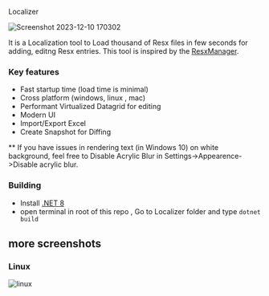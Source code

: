 Localizer

![Screenshot 2023-12-10 170302](https://github.com/sps014/Localizer/assets/45932883/958ca475-cc3d-4027-b21a-d8a8aff04854)

It is a Localization tool to Load thousand of Resx files in few seconds for adding, editng Resx entries. This tool is inspired by the [ResxManager](https://github.com/dotnet/ResXResourceManager).

### Key features
* Fast startup time (load time is minimal)
* Cross platform (windows, linux , mac)
* Performant Virtualized Datagrid for editing
* Modern UI
* Import/Export Excel
* Create Snapshot for Diffing

** If you have issues in rendering text (in Windows 10) on white background, feel free to Disable Acrylic Blur in Settings->Appearence->Disable acrylic blur.

### Building
* Install [.NET 8](https://dotnet.microsoft.com/en-us/download/dotnet/8.0)
* open terminal in root of this repo , Go to Localizer folder and type 
   ` dotnet build `

## more screenshots

### Linux

![linux](https://github.com/sps014/Localizer/assets/45932883/702db6b2-4889-4f1d-b9ff-3e1de50e08b8)
